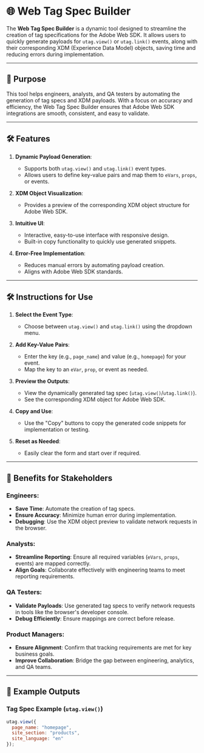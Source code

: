 # 🌐 Web Tag Spec Builder

The **Web Tag Spec Builder** is a dynamic tool designed to streamline the creation of tag specifications for the Adobe Web SDK. It allows users to quickly generate payloads for `utag.view()` or `utag.link()` events, along with their corresponding XDM (Experience Data Model) objects, saving time and reducing errors during implementation.

---

## 🚀 Purpose

This tool helps engineers, analysts, and QA testers by automating the generation of tag specs and XDM payloads. With a focus on accuracy and efficiency, the Web Tag Spec Builder ensures that Adobe Web SDK integrations are smooth, consistent, and easy to validate.

---

## 🛠 Features

1. **Dynamic Payload Generation**:
   - Supports both `utag.view()` and `utag.link()` event types.
   - Allows users to define key-value pairs and map them to `eVars`, `props`, or events.

2. **XDM Object Visualization**:
   - Provides a preview of the corresponding XDM object structure for Adobe Web SDK.

3. **Intuitive UI**:
   - Interactive, easy-to-use interface with responsive design.
   - Built-in copy functionality to quickly use generated snippets.

4. **Error-Free Implementation**:
   - Reduces manual errors by automating payload creation.
   - Aligns with Adobe Web SDK standards.

---

## 🛠 Instructions for Use

1. **Select the Event Type**:
   - Choose between `utag.view()` and `utag.link()` using the dropdown menu.

2. **Add Key-Value Pairs**:
   - Enter the key (e.g., `page_name`) and value (e.g., `homepage`) for your event.
   - Map the key to an `eVar`, `prop`, or event as needed.

3. **Preview the Outputs**:
   - View the dynamically generated tag spec (`utag.view()`/`utag.link()`).
   - See the corresponding XDM object for Adobe Web SDK.

4. **Copy and Use**:
   - Use the "Copy" buttons to copy the generated code snippets for implementation or testing.

5. **Reset as Needed**:
   - Easily clear the form and start over if required.

---

## 🎯 Benefits for Stakeholders

### **Engineers**:
- **Save Time**: Automate the creation of tag specs.
- **Ensure Accuracy**: Minimize human error during implementation.
- **Debugging**: Use the XDM object preview to validate network requests in the browser.

### **Analysts**:
- **Streamline Reporting**: Ensure all required variables (`eVars`, `props`, events) are mapped correctly.
- **Align Goals**: Collaborate effectively with engineering teams to meet reporting requirements.

### **QA Testers**:
- **Validate Payloads**: Use generated tag specs to verify network requests in tools like the browser's developer console.
- **Debug Efficiently**: Ensure mappings are correct before release.

### **Product Managers**:
- **Ensure Alignment**: Confirm that tracking requirements are met for key business goals.
- **Improve Collaboration**: Bridge the gap between engineering, analytics, and QA teams.

---

## 📄 Example Outputs

### **Tag Spec Example (`utag.view()`)**
```javascript
utag.view({
  page_name: "homepage",
  site_section: "products",
  site_language: "en"
});
